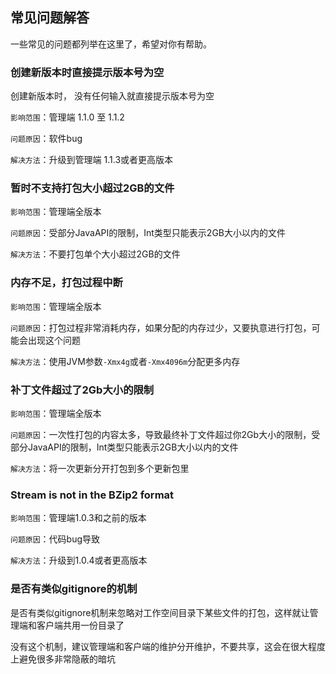 ## 常见问题解答

一些常见的问题都列举在这里了，希望对你有帮助。 

### 创建新版本时直接提示版本号为空

创建新版本时， 没有任何输入就直接提示版本号为空

`影响范围`：管理端 1.1.0 至 1.1.2

`问题原因`：软件bug

`解决方法`：升级到管理端 1.1.3或者更高版本

### 暂时不支持打包大小超过2GB的文件

`影响范围`：管理端全版本

`问题原因`：受部分JavaAPI的限制，Int类型只能表示2GB大小以内的文件

`解决方法`：不要打包单个大小超过2GB的文件

### 内存不足，打包过程中断

`影响范围`：管理端全版本

`问题原因`：打包过程非常消耗内存，如果分配的内存过少，又要执意进行打包，可能会出现这个问题

`解决方法`：使用JVM参数`-Xmx4g`或者`-Xmx4096m`分配更多内存

### 补丁文件超过了2Gb大小的限制

`影响范围`：管理端全版本

`问题原因`：一次性打包的内容太多，导致最终补丁文件超过你2Gb大小的限制，受部分JavaAPI的限制，Int类型只能表示2GB大小以内的文件

`解决方法`：将一次更新分开打包到多个更新包里

### Stream is not in the BZip2 format

`影响范围`：管理端1.0.3和之前的版本

`问题原因`：代码bug导致

`解决方法`：升级到1.0.4或者更高版本

### 是否有类似gitignore的机制

是否有类似gitignore机制来忽略对工作空间目录下某些文件的打包，这样就让管理端和客户端共用一份目录了

没有这个机制，建议管理端和客户端的维护分开维护，不要共享，这会在很大程度上避免很多非常隐蔽的暗坑